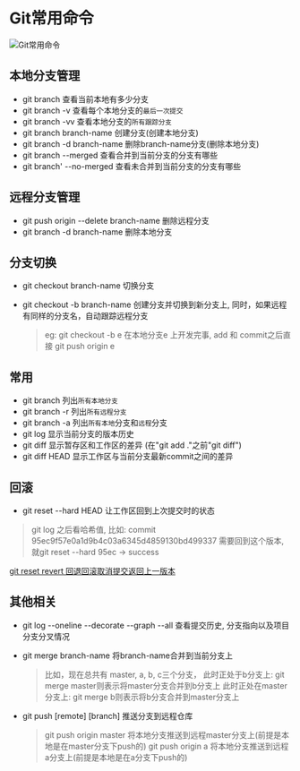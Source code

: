 
# Git常用命令
 ![Git常用命令](https://upload-images.jianshu.io/upload_images/3985563-c7f05348b711ebbe.png?imageMogr2/auto-orient/strip%7CimageView2/2/w/700)

## 本地分支管理

* git branch 查看当前本地有多少分支
* git branch -v 查看每个本地分支的`最后一次提交`
* git branch -vv 查看本地分支的`所有跟踪分支`
* git branch branch-name 创建分支(创建本地分支)
* git branch -d branch-name 删除branch-name分支(删除本地分支)
* git branch --merged 查看合并到当前分支的分支有哪些
* git branch' --no-merged 查看未合并到当前分支的分支有哪些


## 远程分支管理

* git push origin --delete branch-name 删除远程分支
* git branch -d branch-name 删除本地分支

## 分支切换

* git checkout branch-name 切换分支
* git checkout -b branch-name 创建分支并切换到新分支上, 同时，如果远程有同样的分支名，自动跟踪远程分支

  > eg: git checkout -b e
    在本地分支e 上开发完事, add 和 commit之后直接 git push origin e


## 常用

  * git branch 列出`所有本地分支`
  * git branch -r 列出`所有远程分支`
  * git branch -a 列出`所有本地`分支和`远程`分支
  * git log 显示当前分支的版本历史
  * git diff 显示暂存区和工作区的差异 (在"git add ."之前"git diff")
  * git diff HEAD 显示工作区与当前分支最新commit之间的差异

## 回滚

  * git reset --hard HEAD 让工作区回到上次提交时的状态
  
  > git log 之后看哈希值, 比如: commit 95ec9f57e0a1d9b4c03a6345d4859130bd499337
    需要回到这个版本, 就git reset --hard 95ec -> success

[git reset revert 回退回滚取消提交返回上一版本](http://yijiebuyi.com/blog/8f985d539566d0bf3b804df6be4e0c90.html)
 
## 其他相关

* git log --oneline --decorate --graph --all 查看提交历史, 分支指向以及项目分支分叉情况
* git merge branch-name 将branch-name合并到当前分支上

  > 比如，现在总共有 master, a, b, c三个分支，
    此时正处于b分支上:
      git merge master则表示将master分支合并到b分支上
    此时正处在master分支上:
      git merge b则表示将b分支合并到master分支上
* git push [remote] [branch] 推送分支到远程仓库

  > git push origin master 将本地分支推送到远程master分支上(前提是本地是在master分支下push的)
    git push origin a 将本地分支推送到远程a分支上(前提是本地是在a分支下push的)
